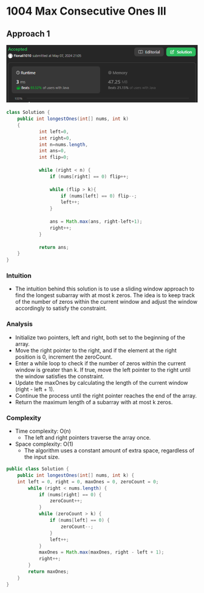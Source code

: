 # 1004 Max Consecutive Ones III

## Approach 1

![alt text](image-5.png)

```java
class Solution {
    public int longestOnes(int[] nums, int k) 
    {
            int left=0,
            int right=0, 
            int n=nums.length, 
            int ans=0, 
            int flip=0;

            while (right < n) {
                if (nums[right] == 0) flip++;
                
                while (flip > k){
                    if (nums[left] == 0) flip--; 
                    left++;
                }

                ans = Math.max(ans, right-left+1);
                right++;
            }    
            
            return ans;
    }
}
```


### Intuition
- The intuition behind this solution is to use a sliding window approach to find the longest subarray with at most k zeros. The idea is to keep track of the number of zeros within the current window and adjust the window accordingly to satisfy the constraint.

### Analysis
- Initialize two pointers, left and right, both set to the beginning of the array.
- Move the right pointer to the right, and if the element at the right position is 0, increment the zeroCount.
- Enter a while loop to check if the number of zeros within the current window is greater than k. If true, move the left pointer to the right until the window satisfies the constraint.
- Update the maxOnes by calculating the length of the current window (right - left + 1).
- Continue the process until the right pointer reaches the end of the array.
- Return the maximum length of a subarray with at most k zeros.

### Complexity
- Time complexity: O(n)
  - The left and right pointers traverse the array once.
- Space complexity: O(1)
  - The algorithm uses a constant amount of extra space, regardless of the input size.

```java
public class Solution {
    public int longestOnes(int[] nums, int k) {
    int left = 0, right = 0, maxOnes = 0, zeroCount = 0;
        while (right < nums.length) {
            if (nums[right] == 0) {
                zeroCount++;
            }
            while (zeroCount > k) {
                if (nums[left] == 0) {
                    zeroCount--;
                }
                left++;
            }
            maxOnes = Math.max(maxOnes, right - left + 1);
            right++;
        }
        return maxOnes;
    }
}
```